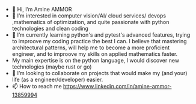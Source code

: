 - 👋 Hi, I’m Amine AMMOR
- 👀 I’m interested in computer vision/AI/ cloud services/ devops ,mathematics of optimization, and quite  passionate with python technologies and clean coding
- 🌱 I’m currently learning  python's and pytest's advanced features, trying to improove my coding practice the best I can. I believe that mastering architectural patterns, will help me to become a more proficient engineer, and to improove my skills on applied mathematics faster.
-  My main expertise is on the python language, I would discover new technologies (maybe rust or go)
- 💞️ I’m looking to collaborate on projects that would make my (and your) life (as a engineer/developer) easier. 
- 📫 How to reach me https://www.linkedin.com/in/amine-ammor-13859994

<!---
ammoramine/ammoramine is a ✨ special ✨ repository because its `README.md` (this file) appears on your GitHub profile.
You can click the Preview link to take a look at your changes.
--->
